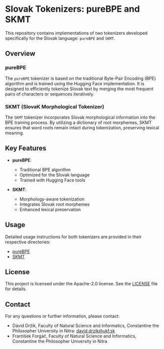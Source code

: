 # Slovak Tokenizers: pureBPE and SKMT

This repository contains implementations of two tokenizers developed specifically for the Slovak language: `pureBPE` and `SKMT`.

## Overview

### pureBPE
The `pureBPE` tokenizer is based on the traditional Byte-Pair Encoding (BPE) algorithm and is trained using the Hugging Face implementation. It is designed to efficiently tokenize Slovak text by merging the most frequent pairs of characters or sequences iteratively.

### SKMT (SlovaK Morphological Tokenizer)
The `SKMT` tokenizer incorporates Slovak morphological information into the BPE training process. By utilizing a dictionary of root morphemes, SKMT ensures that word roots remain intact during tokenization, preserving lexical meaning.

## Key Features

- **pureBPE**:
  - Traditional BPE algorithm
  - Optimized for the Slovak language
  - Trained with Hugging Face tools

- **SKMT**:
  - Morphology-aware tokenization
  - Integrates Slovak root morphemes
  - Enhanced lexical preservation


## Usage

Detailed usage instructions for both tokenizers are provided in their respective directories:

- [pureBPE](./pureBPE/tokenization_demo.ipynb)
- [SKMT](./SKMT/tokenization_demo.ipynb)

## License

This project is licensed under the Apache-2.0 license. See the [LICENSE](./LICENSE) file for details.

## Contact

For any questions or further information, please contact:
- Dávid Držík, Faculty of Natural Science and Informatics, Constantine the Philosopher University in Nitra: [david.drzik@ukf.sk](mailto:david.drzik@ukf.sk)
- František Forgáč, Faculty of Natural Science and Informatics, Constantine the Philosopher University in Nitra
